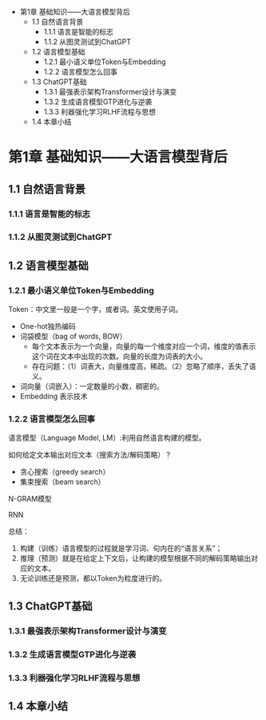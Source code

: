 
- 第1章 基础知识——大语言模型背后
  - 1.1 自然语言背景
    - 1.1.1 语言是智能的标志
    - 1.1.2 从图灵测试到ChatGPT
  - 1.2 语言模型基础
    - 1.2.1 最小语义单位Token与Embedding
    - 1.2.2 语言模型怎么回事
  - 1.3 ChatGPT基础
    - 1.3.1 最强表示架构Transformer设计与演变
    - 1.3.2 生成语言模型GTP进化与逆袭
    - 1.3.3 利器强化学习RLHF流程与思想
  - 1.4 本章小结

# 第1章 基础知识——大语言模型背后
## 1.1 自然语言背景
### 1.1.1 语言是智能的标志
### 1.1.2 从图灵测试到ChatGPT

## 1.2 语言模型基础
### 1.2.1 最小语义单位Token与Embedding
Token：中文里一般是一个字，或者词。英文使用子词。

* One-hot独热编码
* 词袋模型（bag of words, BOW）
  * 每个文本表示为一个向量，向量的每一个维度对应一个词，维度的值表示这个词在文本中出现的次数。向量的长度为词表的大小。
  * 存在问题：（1）词表大，向量维度高，稀疏。（2）忽略了顺序，丢失了语义。
* 词向量（词嵌入）：一定数量的小数，稠密的。
* Embedding 表示技术

### 1.2.2 语言模型怎么回事
语言模型（Language Model, LM）:利用自然语言构建的模型。

如何给定文本输出对应文本（搜索方法/解码策略）？
- 贪心搜索（greedy search）
- 集束搜索（beam search）

N-GRAM模型

RNN

总结：
1. 构建（训练）语言模型的过程就是学习词、句内在的“语言关系”；
2. 推理（预测）就是在给定上下文后，让构建的模型根据不同的解码策略输出对应的文本。
3. 无论训练还是预测，都以Token为粒度进行的。

## 1.3 ChatGPT基础
### 1.3.1 最强表示架构Transformer设计与演变
### 1.3.2 生成语言模型GTP进化与逆袭
### 1.3.3 利器强化学习RLHF流程与思想
## 1.4 本章小结



